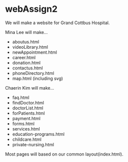 # webAssign2

We will make a website for Grand Cottbus Hospital. 

Mina Lee will make...
- aboutus.html
- videoLibrary.html
- newAppointment.html
- career.html
- donation.html
- contactus.html
- phoneDirectory.html
- map.html (including svg)

Chaerin Kim will make...
- faq.html
- findDoctor.html
- doctorList.html
- forPatients.html
- payment.html
- forms.html
- services.html
- education-programs.html
- childcare.html
- private-nursing.html


Most pages will based on our common layout(index.html). 

